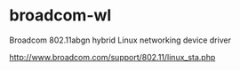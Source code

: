 broadcom-wl
===========

Broadcom 802.11abgn hybrid Linux networking device driver

http://www.broadcom.com/support/802.11/linux_sta.php
